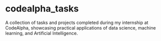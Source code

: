 # codealpha_tasks
A collection of tasks and projects completed during my internship at CodeAlpha, showcasing practical applications of data science, machine learning, and Artificial Intelligence.
